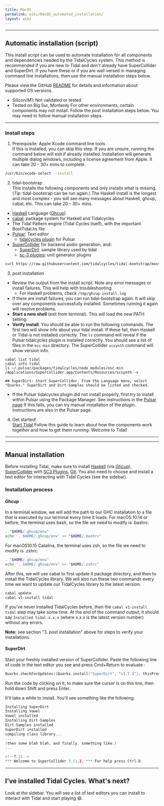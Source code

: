 ```yaml
---
title: MacOS
permalink: wiki/MacOS_automated_installation/
layout: wiki
---
```

------

## Automatic installation (script)

This install script can be used to automate installation for all components and dependencies needed by the TidalCycles system. This method is recommended if you are new to Tidal and don't already have SuperCollider and SuperDirt. If you have these or if you are well versed in managing command line installations, then use the manual installation steps below.

Please view the GitHub [README](https://github.com/tidalcycles/tidal-bootstrap) for details and information about supported OS versions.
- Silicon/M1: Not validated or tested
- Tested on Big Sur, Monterey 
For other environments, certain components may not install. Follow the post installation steps below. You may need to follow manual installation steps. 

---
### Install steps
1. Prerequisite: Apple Xcode command line tools  
If this is installed, you can skip this step. If you are unsure, running the command below will exit if already installed. Installation will generate multiple dialog windows, including a license agreement from Apple. It can take 20 - 30+ mins to complete.

```bash
/usr/bin/xcode-select --install
```

2. tidal-bootstrap  
This installs the following components and only installs what is missing. (*Tip:* tidal-bootstrap can be run again.) The Haskell install is the longest and most complex - you will see many messages about Haskell, ghcup, cabal, etc. This can take 20 - 30+ mins.

- [Haskell](https://www.haskell.org/) Language ([Ghcup](https://www.haskell.org/ghcup/))
- [cabal](https://www.haskell.org/cabal/): package system for Haskell and Tidalcycles
- The Tidal Pattern engine (Tidal Cycles itself), with the important BootTidal.hs file
- [Pulsar](https://pulsar-edit.dev/): Text editor
    - [tidalcycles plugin](https://github.com/tidalcycles/pulsar-tidalcycles) for Pulsar
- [SuperCollider](https://supercollider.github.io/) for backend audio generation, and:
    - [SuperDirt](https://github.com/musikinformatik/SuperDirt): sample library used by tidal
    - [sc-3 plugins](https://github.com/supercollider/sc3-plugins): unit generator plugins

```bash
curl https://raw.githubusercontent.com/tidalcycles/tidal-bootstrap/master/tidal-bootstrap.command -sSf | sh
```

3. post installation  
- Review the output from the install script. Note any error messages or install failures. This will help with troubleshooting.
    - For Haskell problems, check `/tmp/ghcup-install.log`
- If there are install failures, you can run tidal-bootstrap again. It will skip over any components successfully installed. Sometimes running it again will resolve problems.
- **Start a new shell** (exit from terminal). This will load the new PATH setting.
- **Verify install**. You should be able to run the following commands. The first two will show info about your tidal install. If these fail, then Haskell or Tidal is not installed correctly. The `ls` command will reveal if the Pulsar tidalcycles plugin is installed correctly. You should see a list of files in the `osc-min` directory. The SuperCollider `scsynth` command will show version info.

```
cabal list tidal
cabal info tidal
ls ~/.pulsar/packages/tidalcycles/node_modules/osc-min
/Applications/SuperCollider.app/Contents/Resources/scsynth -v

## SuperDirt: Start SuperCollider. From the Language menu, select "Quarks." SuperDirt and Dirt-Samples should be listed and checked.
```
- If the Pulsar tidalcycles plugin did not install properly, first try to install within Pulsar using the Package Manager. See instructions in the [Pulsar page](/getting-started/editor/Pulsar.md) If this fails, you can try manual installation of the plugin. Instructions are also in the Pulsar page.

4. Get started!  
[Start Tidal](/getting-started/tidal_start.md) Follow this guide to learn about how the components work together and how to get them running. Welcome to Tidal!

------

------

## Manual installation

Before installing Tidal, make sure to install [Haskell](https://www.haskell.org/ghcup/) (via [Ghcup](https://www.haskell.org/ghcup/)), [SuperCollider](https://supercollider.github.io/downloadss) with  [SC3 Plugins](https://supercollider.github.io/sc3-plugins/),   [Git](https://git-scm.com/). You also need to choose and install a text editor for interacting with Tidal Cycles (see the sidebar).

### Installation process

#### Ghcup

In a terminal window, we will add the path to our GHC installation to a
file that is executed by our terminal every time it loads. For macOS 10.14 or before, the terminal uses bash, so the file we need
to modify is .bashrc:
```bash
. "$HOME/.ghcup/env"
echo '. $HOME/.ghcup/env' >> "$HOME/.bashrc"
```
For macOS10.15 Catalina, the terminal uses zsh, so the file we need to
modify is .zshrc:
```bash
. "$HOME/.ghcup/env"
echo '. $HOME/.ghcup/env' >> "$HOME/.zshrc"
```
After this, we will use cabal to first update it package directory, and
then to install the TidalCycles library. We will also run these two
commands every time we want to update our TidalCycles library to the
latest version.
```bash
cabal update
cabal v1-install tidal
```
If you've never installed TidalCycles before, then the
`cabal v1-install tidal` step may take some time. At the end of the
command output, it should say `Installed tidal-x.x.x` (where x.x.x is
the latest version number) without any errors.

**Note:** see section "3. post installation" above for steps to verify your installations. 

#### SuperDirt

Start your freshly installed version of SuperCollider. Paste the following line of code in the text editor you see and press Cmd+Return to evaluate :

```c
Quarks.checkForUpdates({Quarks.install("SuperDirt", "v1.7.3"); thisProcess.recompile()})
```

Run the code by clicking on it, to make sure the cursor is on this line,
then hold down Shift and press Enter.

It'll take a while to install. You'll see something like the following:

```c
Installing SuperDirt
Installing Vowel
Vowel installed
Installing Dirt-Samples
Dirt-Samples installed
SuperDirt installed
compiling class library...
...
(then some blah blah, and finally, something like:)
...

<!--T:31-->
*** Welcome to SuperCollider 3.11.2. *** For help press Ctrl-D.
```

-----

## I've installed Tidal Cycles. What's next?

Look at the sidebar. You will see a list of text editors you can install to interact with Tidal and start playing :smile:.
